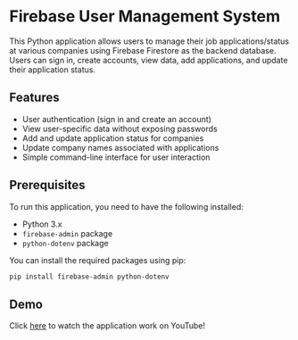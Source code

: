 # Firebase User Management System

This Python application allows users to manage their job applications/status at various companies using Firebase Firestore as the backend database. Users can sign in, create accounts, view data, add applications, and update their application status.

## Features

- User authentication (sign in and create an account)
- View user-specific data without exposing passwords
- Add and update application status for companies
- Update company names associated with applications
- Simple command-line interface for user interaction

## Prerequisites

To run this application, you need to have the following installed:

- Python 3.x
- `firebase-admin` package
- `python-dotenv` package

You can install the required packages using pip:

```bash
pip install firebase-admin python-dotenv
```

## Demo
Click [here](https://youtu.be/JWWRpLN_dY4) to watch the application work on YouTube!